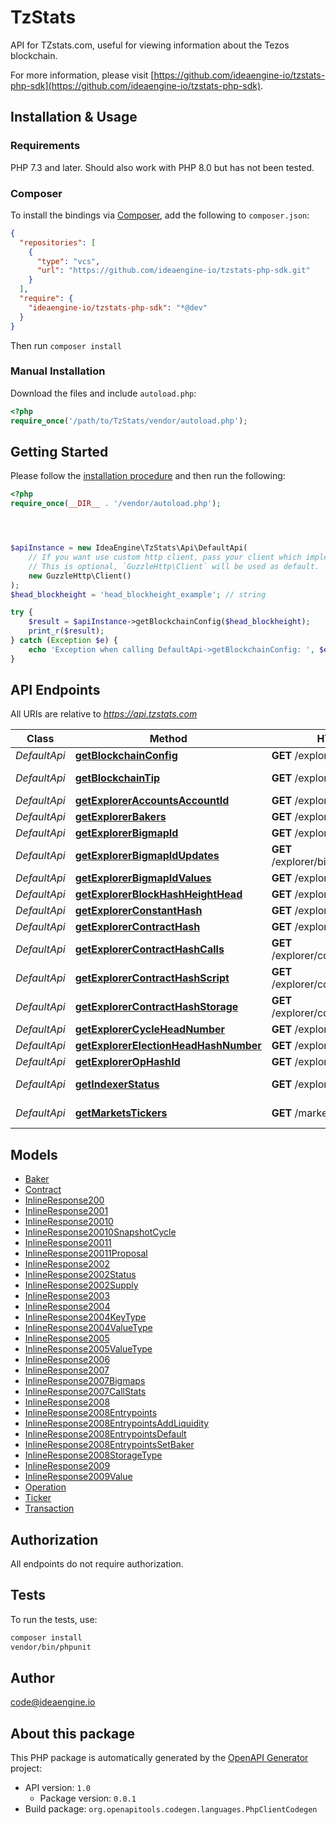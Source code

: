 # TzStats

API for TZstats.com, useful for viewing information about the Tezos blockchain.

For more information, please visit [https://github.com/ideaengine-io/tzstats-php-sdk](https://github.com/ideaengine-io/tzstats-php-sdk).

## Installation & Usage

### Requirements

PHP 7.3 and later.
Should also work with PHP 8.0 but has not been tested.

### Composer

To install the bindings via [Composer](https://getcomposer.org/), add the following to `composer.json`:

```json
{
  "repositories": [
    {
      "type": "vcs",
      "url": "https://github.com/ideaengine-io/tzstats-php-sdk.git"
    }
  ],
  "require": {
    "ideaengine-io/tzstats-php-sdk": "*@dev"
  }
}
```

Then run `composer install`

### Manual Installation

Download the files and include `autoload.php`:

```php
<?php
require_once('/path/to/TzStats/vendor/autoload.php');
```

## Getting Started

Please follow the [installation procedure](#installation--usage) and then run the following:

```php
<?php
require_once(__DIR__ . '/vendor/autoload.php');




$apiInstance = new IdeaEngine\TzStats\Api\DefaultApi(
    // If you want use custom http client, pass your client which implements `GuzzleHttp\ClientInterface`.
    // This is optional, `GuzzleHttp\Client` will be used as default.
    new GuzzleHttp\Client()
);
$head_blockheight = 'head_blockheight_example'; // string

try {
    $result = $apiInstance->getBlockchainConfig($head_blockheight);
    print_r($result);
} catch (Exception $e) {
    echo 'Exception when calling DefaultApi->getBlockchainConfig: ', $e->getMessage(), PHP_EOL;
}

```

## API Endpoints

All URIs are relative to *https://api.tzstats.com*

Class | Method | HTTP request | Description
------------ | ------------- | ------------- | -------------
*DefaultApi* | [**getBlockchainConfig**](docs/Api/DefaultApi.md#getblockchainconfig) | **GET** /explorer/config/{head|blockheight} | Blockchain Config
*DefaultApi* | [**getBlockchainTip**](docs/Api/DefaultApi.md#getblockchaintip) | **GET** /explorer/tip | Blockchain Tip
*DefaultApi* | [**getExplorerAccountsAccountId**](docs/Api/DefaultApi.md#getexploreraccountsaccountid) | **GET** /explorer/account/{hash} | Accounts
*DefaultApi* | [**getExplorerBakers**](docs/Api/DefaultApi.md#getexplorerbakers) | **GET** /explorer/bakers | Bakers
*DefaultApi* | [**getExplorerBigmapId**](docs/Api/DefaultApi.md#getexplorerbigmapid) | **GET** /explorer/bigmap/{id} | Bigmaps
*DefaultApi* | [**getExplorerBigmapIdUpdates**](docs/Api/DefaultApi.md#getexplorerbigmapidupdates) | **GET** /explorer/bigmap/{id}/updates | Bigmap Updates
*DefaultApi* | [**getExplorerBigmapIdValues**](docs/Api/DefaultApi.md#getexplorerbigmapidvalues) | **GET** /explorer/bigmap/{id}/values | Bigmap Info
*DefaultApi* | [**getExplorerBlockHashHeightHead**](docs/Api/DefaultApi.md#getexplorerblockhashheighthead) | **GET** /explorer/block/{hash|height|head} | Blocks
*DefaultApi* | [**getExplorerConstantHash**](docs/Api/DefaultApi.md#getexplorerconstanthash) | **GET** /explorer/constant/{hash} | Constants
*DefaultApi* | [**getExplorerContractHash**](docs/Api/DefaultApi.md#getexplorercontracthash) | **GET** /explorer/contract/{hash} | Contracts
*DefaultApi* | [**getExplorerContractHashCalls**](docs/Api/DefaultApi.md#getexplorercontracthashcalls) | **GET** /explorer/contract/{hash}/calls | Contract Calls
*DefaultApi* | [**getExplorerContractHashScript**](docs/Api/DefaultApi.md#getexplorercontracthashscript) | **GET** /explorer/contract/{hash}/script | Contract Scripts
*DefaultApi* | [**getExplorerContractHashStorage**](docs/Api/DefaultApi.md#getexplorercontracthashstorage) | **GET** /explorer/contract/{hash}/storage | Contract Storage
*DefaultApi* | [**getExplorerCycleHeadNumber**](docs/Api/DefaultApi.md#getexplorercycleheadnumber) | **GET** /explorer/cycle/{head|number} | Cycles
*DefaultApi* | [**getExplorerElectionHeadHashNumber**](docs/Api/DefaultApi.md#getexplorerelectionheadhashnumber) | **GET** /explorer/election/{head|hash|number} | Elections
*DefaultApi* | [**getExplorerOpHashId**](docs/Api/DefaultApi.md#getexplorerophashid) | **GET** /explorer/op/{hash|id} | Operations
*DefaultApi* | [**getIndexerStatus**](docs/Api/DefaultApi.md#getindexerstatus) | **GET** /explorer/status | Indexer Status
*DefaultApi* | [**getMarketsTickers**](docs/Api/DefaultApi.md#getmarketstickers) | **GET** /markets/tickers | Market Tickers

## Models

- [Baker](docs/Model/Baker.md)
- [Contract](docs/Model/Contract.md)
- [InlineResponse200](docs/Model/InlineResponse200.md)
- [InlineResponse2001](docs/Model/InlineResponse2001.md)
- [InlineResponse20010](docs/Model/InlineResponse20010.md)
- [InlineResponse20010SnapshotCycle](docs/Model/InlineResponse20010SnapshotCycle.md)
- [InlineResponse20011](docs/Model/InlineResponse20011.md)
- [InlineResponse20011Proposal](docs/Model/InlineResponse20011Proposal.md)
- [InlineResponse2002](docs/Model/InlineResponse2002.md)
- [InlineResponse2002Status](docs/Model/InlineResponse2002Status.md)
- [InlineResponse2002Supply](docs/Model/InlineResponse2002Supply.md)
- [InlineResponse2003](docs/Model/InlineResponse2003.md)
- [InlineResponse2004](docs/Model/InlineResponse2004.md)
- [InlineResponse2004KeyType](docs/Model/InlineResponse2004KeyType.md)
- [InlineResponse2004ValueType](docs/Model/InlineResponse2004ValueType.md)
- [InlineResponse2005](docs/Model/InlineResponse2005.md)
- [InlineResponse2005ValueType](docs/Model/InlineResponse2005ValueType.md)
- [InlineResponse2006](docs/Model/InlineResponse2006.md)
- [InlineResponse2007](docs/Model/InlineResponse2007.md)
- [InlineResponse2007Bigmaps](docs/Model/InlineResponse2007Bigmaps.md)
- [InlineResponse2007CallStats](docs/Model/InlineResponse2007CallStats.md)
- [InlineResponse2008](docs/Model/InlineResponse2008.md)
- [InlineResponse2008Entrypoints](docs/Model/InlineResponse2008Entrypoints.md)
- [InlineResponse2008EntrypointsAddLiquidity](docs/Model/InlineResponse2008EntrypointsAddLiquidity.md)
- [InlineResponse2008EntrypointsDefault](docs/Model/InlineResponse2008EntrypointsDefault.md)
- [InlineResponse2008EntrypointsSetBaker](docs/Model/InlineResponse2008EntrypointsSetBaker.md)
- [InlineResponse2008StorageType](docs/Model/InlineResponse2008StorageType.md)
- [InlineResponse2009](docs/Model/InlineResponse2009.md)
- [InlineResponse2009Value](docs/Model/InlineResponse2009Value.md)
- [Operation](docs/Model/Operation.md)
- [Ticker](docs/Model/Ticker.md)
- [Transaction](docs/Model/Transaction.md)

## Authorization
All endpoints do not require authorization.
## Tests

To run the tests, use:

```bash
composer install
vendor/bin/phpunit
```

## Author

code@ideaengine.io

## About this package

This PHP package is automatically generated by the [OpenAPI Generator](https://openapi-generator.tech) project:

- API version: `1.0`
    - Package version: `0.0.1`
- Build package: `org.openapitools.codegen.languages.PhpClientCodegen`
